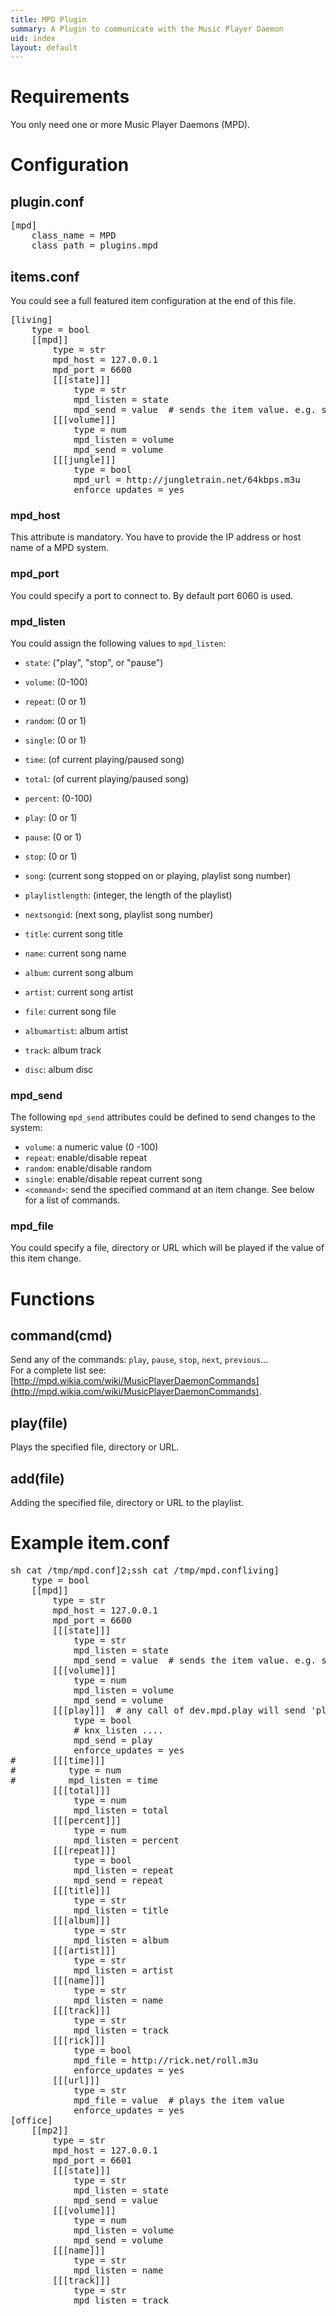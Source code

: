 ```yaml
---
title: MPD Plugin
summary: A Plugin to communicate with the Music Player Daemon
uid: index
layout: default
---
```


Requirements
============
You only need one or more Music Player Daemons (MPD).

Configuration
=============

## plugin.conf

<pre>
[mpd]
    class_name = MPD
    class_path = plugins.mpd
</pre>

## items.conf

You could see a full featured item configuration at the end of this file.

<pre>
[living]
    type = bool
    [[mpd]]
        type = str
        mpd_host = 127.0.0.1
        mpd_port = 6600
        [[[state]]]
            type = str
            mpd_listen = state
            mpd_send = value  # sends the item value. e.g. sh.dev.mpd.state('play') will send 'play'
        [[[volume]]]
            type = num
            mpd_listen = volume
            mpd_send = volume
        [[[jungle]]]
            type = bool
            mpd_url = http://jungletrain.net/64kbps.m3u
            enforce_updates = yes
</pre>


### mpd_host
This attribute is mandatory. You have to provide the IP address or host name of a MPD system.

### mpd_port
You could specify a port to connect to. By default port 6060 is used.

### mpd_listen
You could assign the following values to `mpd_listen`:

   * `state`: ("play", "stop", or "pause")
   * `volume`: (0-100)
   * `repeat`: (0 or 1)
   * `random`: (0 or 1)
   * `single`: (0 or 1)
   * `time`: <int elapsed> (of current playing/paused song)
   * `total`: <time total> (of current playing/paused song)
   * `percent`: (0-100)
   * `play`: (0 or 1)
   * `pause`: (0 or 1)
   * `stop`: (0 or 1)
   * `song`: (current song stopped on or playing, playlist song number)
   * `playlistlength`: (integer, the length of the playlist)
   * `nextsongid`: (next song, playlist song number)

   * `title`: current song title
   * `name`: current song name
   * `album`: current song album
   * `artist`: current song artist
   * `file`: current song file
   * `albumartist`: album artist
   * `track`: album track
   * `disc`: album disc


### mpd_send
The following `mpd_send` attributes could be defined to send changes to the system:

   * `volume`: a numeric value (0 -100)
   * `repeat`: enable/disable repeat
   * `random`: enable/disable random
   * `single`: enable/disable repeat current song 
   * `<command>`: send the specified command at an item change. See below for a list of commands.

### mpd_file
You could specify a file, directory or URL which will be played if the value of this item change.



# Functions

## command(cmd)
Send any of the commands: `play`, `pause`, `stop`, `next`, `previous`...<br />
For a complete list see: [http://mpd.wikia.com/wiki/MusicPlayerDaemonCommands](http://mpd.wikia.com/wiki/MusicPlayerDaemonCommands).

## play(file)
Plays the specified file, directory or URL.

## add(file)
Adding the specified file, directory or URL to the playlist.


# Example item.conf
<pre>
sh cat /tmp/mpd.conf]2;ssh cat /tmp/mpd.confliving]
    type = bool
    [[mpd]]
        type = str
        mpd_host = 127.0.0.1
        mpd_port = 6600
        [[[state]]]
            type = str
            mpd_listen = state
            mpd_send = value  # sends the item value. e.g. sh.dev.mpd.state('play') will send 'play'
        [[[volume]]]
            type = num
            mpd_listen = volume
            mpd_send = volume
        [[[play]]]  # any call of dev.mpd.play will send 'play'
            type = bool
            # knx_listen ....
            mpd_send = play
            enforce_updates = yes
#       [[[time]]]
#          type = num
#          mpd_listen = time
        [[[total]]]
            type = num
            mpd_listen = total
        [[[percent]]]
            type = num
            mpd_listen = percent
        [[[repeat]]]
            type = bool
            mpd_listen = repeat
            mpd_send = repeat
        [[[title]]]
            type = str
            mpd_listen = title
        [[[album]]]
            type = str
            mpd_listen = album
        [[[artist]]]
            type = str
            mpd_listen = artist
        [[[name]]]
            type = str
            mpd_listen = name
        [[[track]]]
            type = str
            mpd_listen = track
        [[[rick]]]
            type = bool
            mpd_file = http://rick.net/roll.m3u
            enforce_updates = yes
        [[[url]]]
            type = str
            mpd_file = value  # plays the item value
            enforce_updates = yes
[office]
    [[mp2]]
        type = str
        mpd_host = 127.0.0.1
        mpd_port = 6601
        [[[state]]]
            type = str
            mpd_listen = state
            mpd_send = value
        [[[volume]]]
            type = num
            mpd_listen = volume
            mpd_send = volume
        [[[name]]]
            type = str
            mpd_listen = name
        [[[track]]]
            type = str
            mpd_listen = track
</pre>
